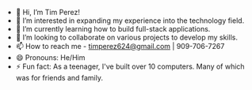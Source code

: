 - 👋 Hi, I’m Tim Perez!
- 👀 I’m interested in expanding my experience into the technology field. 
- 🌱 I’m currently learning how to build full-stack applications. 
- 💞️ I’m looking to collaborate on various projects to develop my skills. 
- 📫 How to reach me - timperez624@gmail.com | 909-706-7267
- 😄 Pronouns: He/Him
- ⚡ Fun fact: As a teenager, I've built over 10 computers. Many of which was for friends and family. 

<!---
tim-perez/tim-perez is a ✨ special ✨ repository because its `README.md` (this file) appears on your GitHub profile.
You can click the Preview link to take a look at your changes.
--->

